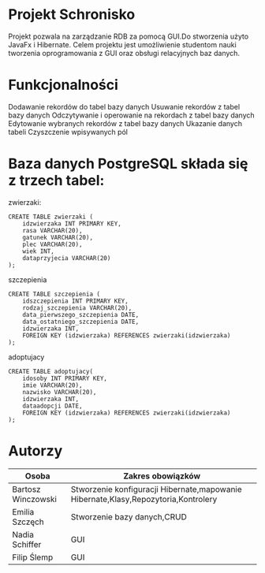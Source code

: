 # Projekt Schronisko
Projekt pozwala na zarządzanie RDB za pomocą GUI.Do stworzenia użyto JavaFx i Hibernate. Celem projektu jest umożliwienie studentom nauki tworzenia oprogramowania z GUI oraz obsługi relacyjnych baz danych.

# Funkcjonalności

Dodawanie rekordów do tabel bazy danych
Usuwanie  rekordów z tabel bazy danych
Odczytywanie i operowanie na rekordach z tabel bazy danych
Edytowanie wybranych rekordów z tabel bazy danych
Ukazanie danych tabeli
Czyszczenie wpisywanych pól

# Baza danych PostgreSQL składa się z trzech tabel:

zwierzaki:
```
CREATE TABLE zwierzaki (
    idzwierzaka INT PRIMARY KEY,
    rasa VARCHAR(20),
    gatunek VARCHAR(20),
    plec VARCHAR(20),
    wiek INT,
    dataprzyjecia VARCHAR(20)
);
```
szczepienia
```
CREATE TABLE szczepienia (
    idszczepienia INT PRIMARY KEY,
    rodzaj_szczepienia VARCHAR(20),
    data_pierwszego_szczepienia DATE,
    data_ostatniego_szczepienia DATE,
    idzwierzaka INT,
    FOREIGN KEY (idzwierzaka) REFERENCES zwierzaki(idzwierzaka)
);
```
adoptujacy
```
CREATE TABLE adoptujacy(
    idosoby INT PRIMARY KEY,
    imie VARCHAR(20),
    nazwisko VARCHAR(20),
    idzwierzaka INT,
    dataadopcji DATE,
    FOREIGN KEY (idzwierzaka) REFERENCES zwierzaki(idzwierzaka)
);
```


# Autorzy
| Osoba | Zakres obowiązków |
| --- | --- |
| Bartosz Winczowski | Stworzenie konfiguracji Hibernate,mapowanie Hibernate,Klasy,Repozytoria,Kontrolery |
| Emilia Szczęch | Stworzenie bazy danych,CRUD |
| Nadia Schiffer | GUI |
| Filip Ślemp | GUI |
